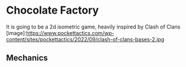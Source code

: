 # Chocolate Factory 

It is going to be a 2d isometric game, heavily inspired by Clash of Clans [image]:https://www.pockettactics.com/wp-content/sites/pockettactics/2022/09/clash-of-clans-bases-2.jpg

## Mechanics





